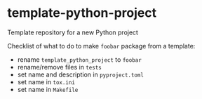 # template-python-project

Template repository for a new Python project

Checklist of what to do to make `foobar` package from a template:

* rename `template_python_project` to `foobar`
* rename/remove files in `tests`
* set name and description in `pyproject.toml`
* set name in `tox.ini`
* set name in `Makefile`
